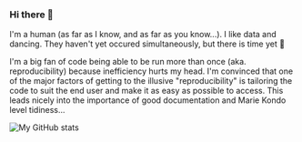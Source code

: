 ### Hi there 👋

I'm a human (as far as I know, and as far as you know...). I like data and dancing. They haven't yet occured simultaneously, but there is time yet 💅

I'm a big fan of code being able to be run more than once (aka. reproducibility) because inefficiency hurts my head. I'm convinced that one of the major factors of getting to the illusive "reproducibility" is tailoring the code to suit the end user and make it as easy as possible to access. This leads nicely into the importance of good documentation and Marie Kondo level tidiness...

![My GitHub stats](https://github-readme-stats.vercel.app/api?username=leahkemp&show_icons=true&theme=dark)

<!--
**leahkemp/leahkemp** is a ✨ _special_ ✨ repository because its `README.md` (this file) appears on your GitHub profile.

Here are some ideas to get you started:

- 🔭 I’m currently working on ...
- 🌱 I’m currently learning ...
- 👯 I’m looking to collaborate on ...
- 🤔 I’m looking for help with ...
- 💬 Ask me about ...
- 📫 How to reach me: ...
- 😄 Pronouns: ...
- ⚡ Fun fact: ...
-->
